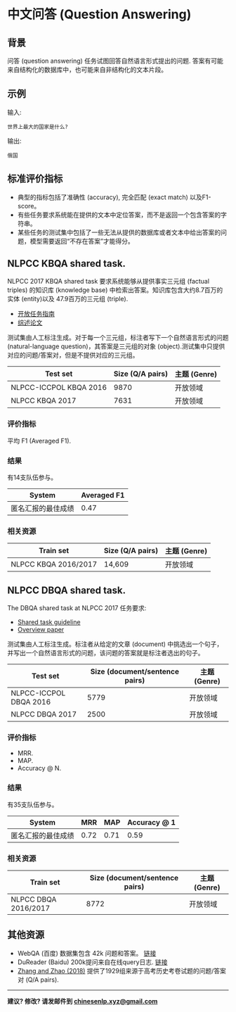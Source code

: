 # 中文问答 (Question Answering)


## 背景

问答 (question answering) 任务试图回答自然语言形式提出的问题. 答案有可能来自结构化的数据库中，也可能来自非结构化的文本片段。

## 示例

输入:

```
世界上最大的国家是什么?
```

输出:

```
俄国
```

## 标准评价指标

* 典型的指标包括了准确性 (accuracy), 完全匹配 (exact match) 以及F1-score。
* 有些任务要求系统能在提供的文本中定位答案，而不是返回一个包含答案的字符串。
* 某些任务的测试集中包括了一些无法从提供的数据库或者文本中给出答案的问题，模型需要返回“不存在答案”才能得分。


## <span class="t">NLPCC KBQA shared task</span>.


NLPCC 2017 KBQA shared task 要求系统能够从提供事实三元组 (factual triples) 的知识库 (knowledge base) 中检索出答案。知识库包含大约8.7百万的实体 (entity)以及 47.9百万的三元组 (triple).

* [开放任务指南](http://tcci.ccf.org.cn/conference/2017/dldoc/taskgline05.pdf)
* [综述论文](http://tcci.ccf.org.cn/conference/2017/papers/2052.pdf)

测试集由人工标注生成。对于每一个三元组，标注者写下一个自然语言形式的问题 (natural-language question)，其答案是三元组的对象 (object).测试集中只提供对应的问题/答案对，但是不提供对应的三元组。


|  Test set | Size (Q/A pairs) | 主题 (Genre)  |
| --- | --- | --- |
|  NLPCC-ICCPOL KBQA 2016 | 9870 | 开放领域 |
|  NLPCC KBQA 2017 | 7631 | 开放领域 |


### 评价指标

平均 F1 (Averaged F1).

### 结果

有14支队伍参与。

|  System | Averaged F1 |
| --- | --- |
|  匿名汇报的最佳成绩 | 0.47 |

### 相关资源

|  Train set | Size (Q/A pairs) | 主题 (Genre)  |
| --- | --- | --- |
|  NLPCC KBQA 2016/2017 | 14,609 | 开放领域 |


## <span class="t">NLPCC DBQA shared task</span>.

The DBQA shared task at NLPCC 2017 任务要求:

* [Shared task guideline](http://tcci.ccf.org.cn/conference/2017/dldoc/taskgline05.pdf)
* [Overview paper](http://tcci.ccf.org.cn/conference/2017/papers/2052.pdf)

测试集由人工标注生成。标注者从给定的文章 (document) 中挑选出一个句子，并写出一个自然语言形式的问题，该问题的答案就是标注者选出的句子。

|  Test set | Size (document/sentence pairs) | 主题 (Genre)  |
| --- | --- | --- |
|  NLPCC-ICCPOL DBQA 2016 | 5779 | 开放领域 |
|  NLPCC DBQA 2017 | 2500 | 开放领域 |


### 评价指标

* MRR.
* MAP.
* Accuracy @ N.

### 结果

有35支队伍参与。

|  System | MRR | MAP | Accuracy @ 1 |
| --- | --- | --- | --- |
|  匿名汇报的最佳成绩 | 0.72 | 0.71 | 0.59 |

### 相关资源

|  Train set | Size (document/sentence pairs) | 主题 (Genre)  |
| --- | --- | --- |
|  NLPCC DBQA 2016/2017 | 8772 | 开放领域 |



## 其他资源

* WebQA (百度) 数据集包含 42k 问题和答案。 [链接](https://arxiv.org/pdf/1607.06275.pdf)
* DuReader (Baidu) 200k提问来自在线query日志. [链接](https://arxiv.org/pdf/1711.05073.pdf)
* [Zhang and Zhao (2018)](http://aclweb.org/anthology/C18-1038) 提供了1929组来源于高考历史考卷试题的问题/答案对 (Q/A pairs).


---

**建议? 修改? 请发邮件到 [chinesenlp.xyz@gmail.com](mailto:chinesenlp.xyz@gmail.com)**


